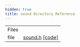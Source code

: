 ```yaml
---
hidden: true
title: sound Directory Reference
---
```


|  |  |
|----|----|
| Files |  |
| file   | <a href="sound_8h.md">sound.h</a> <a href="sound_8h_source.md">[code]</a> |
